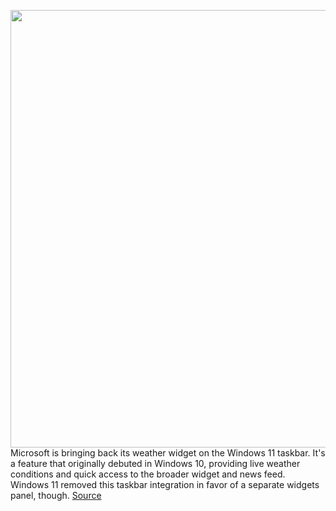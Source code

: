 <img src='https://cdn.vox-cdn.com/thumbor/QtsYAv71QSWVBPNHe6RfxCyv9KM=/0x0:3008x2006/1200x800/filters:focal(1264x763:1744x1243)/cdn.vox-cdn.com/uploads/chorus_image/image/70248661/Weather_2.0.png' width='700px' /><br/>
Microsoft is bringing back its weather widget on the Windows 11 taskbar. It's a feature that originally debuted in Windows 10, providing live weather conditions and quick access to the broader widget and news feed. Windows 11 removed this taskbar integration in favor of a separate widgets panel, though.
<a href='https://www.theverge.com/2021/12/9/22825760/microsoft-windows-11-weather-widget-taskbar-voice-access-features'> Source <a/>
